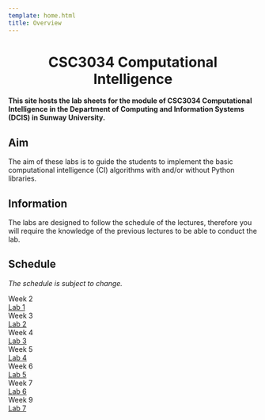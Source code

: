 ```yaml
---
template: home.html
title: Overview
---
```


<h1 style="text-align: center">CSC3034 Computational Intelligence</h1>

**This site hosts the lab sheets for the module of CSC3034 Computational Intelligence in the Department of Computing and Information Systems (DCIS) in Sunway University.**

## Aim

The aim of these labs is to guide the students to implement the basic computational intelligence (CI) algorithms with and/or without Python libraries.

## Information

The labs are designed to follow the schedule of the lectures, therefore you will require the knowledge of the previous lectures to be able to conduct the lab.

## Schedule 

*The schedule is subject to change.*

<div class="timeline">
    <div class="container right">
        <div class="date">Week 2</div>
        <div class="content"><a href="./lab1">Lab 1</a></div>
    </div>
    <div class="container right">
        <div class="date">Week 3</div>
        <div class="content"><a href="./lab2">Lab 2</a></div>
    </div>
    <div class="container right">
        <div class="date">Week 4</div>
        <div class="content"><a href="./lab3">Lab 3</a></div>
    </div>
    <div class="container right">
        <div class="date">Week 5</div>
        <div class="content"><a href="./lab4">Lab 4</a></div>
    </div>
    <div class="container right">
        <div class="date">Week 6</div>
        <div class="content"><a href="./lab5">Lab 5</a></div>
    </div>
    <div class="container right">
        <div class="date">Week 7</div>
        <div class="content"><a href="./lab6">Lab 6</a></div>
    </div>
    <div class="container right">
        <div class="date">Week 9</div>
        <div class="content"><a href="./lab7">Lab 7</a></div>
    </div>
</div>
